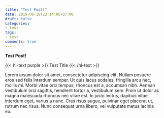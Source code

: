 ```yaml
---
title: "Test Post!"
date: 2019-06-18T23:14:06-07:00
draft: false
categories:
- test
tags:
- test
comments: true
---
```


**Test Post!**

{{< hl-text purple >}}
Test Title
{{< /hl-text >}}

<!--more-->
Lorem ipsum dolor sit amet, consectetur adipiscing elit. Nullam posuere eros sed felis interdum semper. Ut quis lacus sodales, fringilla arcu nec, mollis mi. Morbi vitae orci tempus, rhoncus est a, accumsan nibh. Aenean vestibulum orci sagittis, hendrerit tortor a, vestibulum sem. Proin ut dolor ac magna malesuada rhoncus nec vitae est. In justo lectus, dapibus vitae interdum eget, varius a nunc. Cras risus augue, pulvinar eget placerat ut, rutrum nec risus. Nunc consequat urna libero, vel vulputate metus lacinia eu.

<br/><br/>

